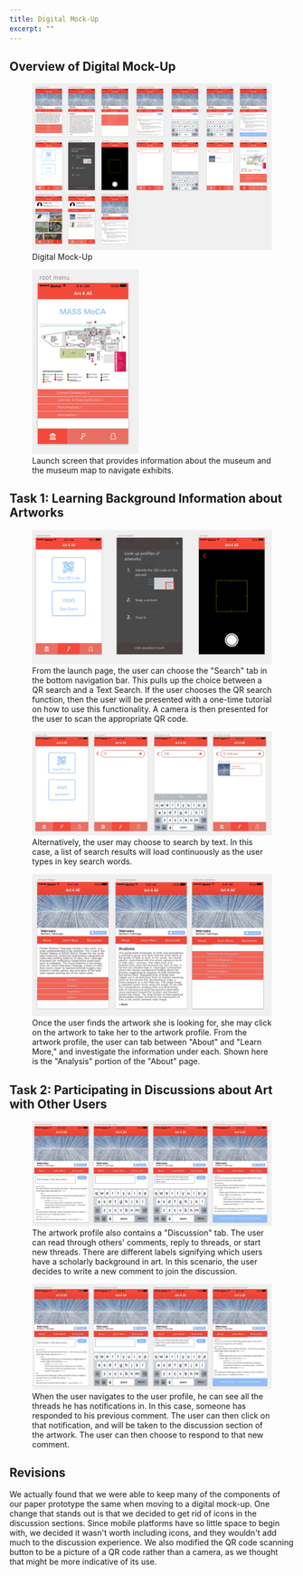 ```yaml
---
title: Digital Mock-Up
excerpt: ""
---
```


## Overview of Digital Mock-Up

<figure>
<img src="../assets/images/mockup-overview.jpg" alt="cam" style="max-width: 100%;"/>
<figcaption>Digital Mock-Up</figcaption>
</figure>

<figure>
<img src="../assets/images/mockup-launch.jpg" alt="cam" style="max-width: 100%;"/>
<figcaption>Launch screen that provides information about the museum and the museum map to navigate exhibits.</figcaption>
</figure>



## Task 1: Learning Background Information about Artworks

<figure>
<img src="../assets/images/mockup-qr.jpg" alt="cam" style="max-width: 100%;"/>
<figcaption>From the launch page, the user can choose the "Search" tab in the bottom navigation bar. This pulls up the choice between a QR search and a Text Search. If the user chooses the QR search function, then the user will be presented with a one-time tutorial on how to use this functionality. A camera is then presented for the user to scan the appropriate QR code.</figcaption>
</figure>

<figure>
<img src="../assets/images/mockup-text-search.jpg" alt="cam" style="max-width: 100%;"/>
<figcaption>Alternatively, the user may choose to search by text. In this case, a list of search results will load continuously as the user types in key search words. </figcaption>
</figure>

<figure>
<img src="../assets/images/mockup-learn.jpg" alt="cam" style="max-width: 100%;"/>
<figcaption>Once the user finds the artwork she is looking for, she may click on the artwork to take her to the artwork profile. From the artwork profile, the user can tab between "About" and "Learn More," and investigate the information under each. Shown here is the "Analysis" portion of the "About" page.</figcaption>
</figure>

## Task 2: Participating in Discussions about Art with Other Users

<figure>
<img src="../assets/images/mockup-discuss.jpg" alt="cam" style="max-width: 100%;"/>
<figcaption>The artwork profile also contains a "Discussion" tab. The user can read through others' comments, reply to threads, or start new threads. There are different labels signifying which users have a scholarly background in art. In this scenario, the user decides to write a new comment to join the discussion.</figcaption>
</figure>

<figure>
<img src="../assets/images/mockup-discuss.jpg" alt="cam" style="max-width: 100%;"/>
<figcaption>When the user navigates to the user profile, he can see all the threads he has notifications in. In this case, someone has responded to his previous comment. The user can then click on that notification, and will be taken to the discussion section of the artwork. The user can then choose to respond to that new comment. </figcaption>
</figure>

## Revisions

We actually found that we were able to keep many of the components of our paper prototype the same when moving to a digital mock-up. One change that stands out is that we decided to get rid of icons in the discussion sections. Since mobile platforms have so little space to begin with, we decided it wasn't worth including icons, and they wouldn't add much to the discussion experience. We also modified the QR code scanning button to be a picture of a QR code rather than a camera, as we thought that might be more indicative of its use. 
